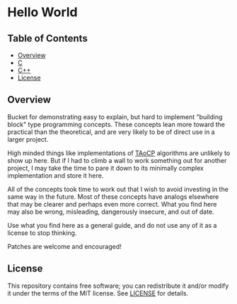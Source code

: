 # Hello World

## Table of Contents
* [Overview](#overview)
* [C](C/README.md)
* [C++](C++/README.md)
* [License](#license)

## Overview
Bucket for demonstrating easy to explain, but hard to implement "building
block" type programming concepts. These concepts lean more toward the practical
than the theoretical, and are very likely to be of direct use in a larger
project.

High minded things like implementations of
[TAoCP](https://en.wikipedia.org/wiki/The_Art_of_Computer_Programming)
algorithms are unlikely to show up here. But if I had to climb a wall to work
something out for another project, I may take the time to pare it down to its
minimally complex implementation and store it here.

All of the concepts took time to work out that I wish to avoid investing in the
same way in the future. Most of these concepts have analogs elsewhere that may
be clearer and perhaps even more correct. What you find here may also be wrong,
misleading, dangerously insecure, and out of date.

Use what you find here as a general guide, and do not use any of it as a
license to stop thinking.

Patches are welcome and encouraged!

## License
This repository contains free software; you can redistribute it and/or modify
it under the terms of the MIT license. See [LICENSE](LICENSE) for details.

